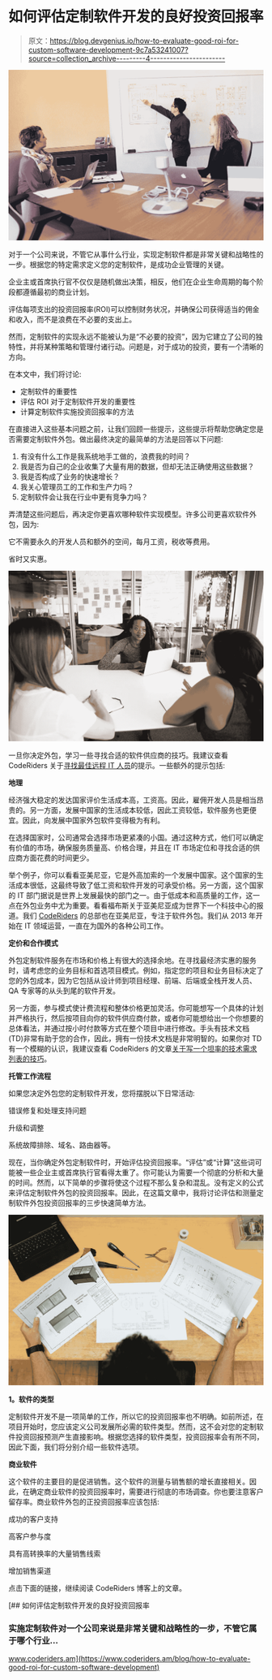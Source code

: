 # 如何评估定制软件开发的良好投资回报率

> 原文：<https://blog.devgenius.io/how-to-evaluate-good-roi-for-custom-software-development-9c7a53241007?source=collection_archive---------4----------------------->

![](img/9fb257577dfb39b8e6eadf99811a472a.png)

对于一个公司来说，不管它从事什么行业，实现定制软件都是非常关键和战略性的一步。根据您的特定需求定义您的定制软件，是成功企业管理的关键。

企业主或首席执行官不仅仅是随机做出决策，相反，他们在企业生命周期的每个阶段都遵循最初的商业计划。

评估每项支出的投资回报率(ROI)可以控制财务状况，并确保公司获得适当的佣金和收入，而不是浪费在不必要的支出上。

然而，定制软件的实现永远不能被认为是“不必要的投资”，因为它建立了公司的独特性，并将某种策略和管理付诸行动。问题是，对于成功的投资，要有一个清晰的方向。

在本文中，我们将讨论:

*   定制软件的重要性
*   评估 ROI 对于定制软件开发的重要性
*   计算定制软件实施投资回报率的方法

在直接进入这些基本问题之前，让我们回顾一些提示，这些提示将帮助您确定您是否需要定制软件外包。做出最终决定的最简单的方法是回答以下问题:

1.  有没有什么工作是我系统地手工做的，浪费我的时间？
2.  我是否为自己的企业收集了大量有用的数据，但却无法正确使用这些数据？
3.  我是否构成了业务的快速增长？
4.  我关心管理员工的工作和生产力吗？
5.  定制软件会让我在行业中更有竞争力吗？

弄清楚这些问题后，再决定你更喜欢哪种软件实现模型。许多公司更喜欢软件外包，因为:

它不需要永久的开发人员和额外的空间，每月工资，税收等费用。

省时又实惠。

![](img/a5279a4809c2c822de411607cfce28ad.png)

一旦你决定外包，学习一些寻找合适的软件供应商的技巧。我建议查看 CodeRiders 关于[寻找最佳远程 IT 人员](https://www.coderiders.am/blog/7-best-ways-to-find-remote-it-staff)的提示。一些额外的提示包括:

**地理**

经济强大稳定的发达国家评价生活成本高，工资高。因此，雇佣开发人员是相当昂贵的。另一方面，发展中国家的生活成本较低，因此工资较低，软件服务也更便宜。因此，向发展中国家外包软件变得极为有利。

在选择国家时，公司通常会选择市场更紧凑的小国。通过这种方式，他们可以确定有价值的市场，确保服务质量高、价格合理，并且在 IT 市场定位和寻找合适的供应商方面花费的时间更少。

举个例子，你可以看看亚美尼亚，它是外高加索的一个发展中国家。这个国家的生活成本很低，这最终导致了低工资和软件开发的可承受价格。另一方面，这个国家的 IT 部门据说是世界上发展最快的部门之一。由于低成本和高质量的工作，这一点在外包业务中尤为重要。看看福布斯关于亚美尼亚成为世界下一个科技中心的报道。我们 [CodeRiders](https://www.coderiders.am/services/custom-software-development) 的总部也在亚美尼亚，专注于软件外包。我们从 2013 年开始在 IT 领域运营，一直在为国外的各种公司工作。

**定价和合作模式**

外包定制软件服务在市场和价格上有很大的选择余地。在寻找最经济实惠的服务时，请考虑您的业务目标和首选项目模式。例如，指定您的项目和业务目标决定了您的外包成本，因为它包括从设计师到项目经理、前端、后端或全栈开发人员、QA 专家等的从头到尾的软件开发。

另一方面，参与模式使计费流程和整体价格更加灵活。你可能想写一个具体的计划并严格执行，然后按项目向你的软件供应商付款，或者你可能想给出一个你想要的总体看法，并通过按小时付款等方式在整个项目中进行修改。手头有技术文档(TD)非常有助于您的合作，因此，拥有一份技术文档是非常明智的。如果你对 TD 有一个模糊的认识，我建议查看 CodeRiders 的文章[关于写一个坦率的技术需求列表的技巧](https://www.coderiders.am/blog/tips-for-writing-a-candid-technical-documentation)。

**托管工作流程**

如果您决定外包您的定制软件开发，您将摆脱以下日常活动:

错误修复和处理支持问题

升级和调整

系统故障排除、域名、路由器等。

现在，当你确定外包定制软件时，开始评估投资回报率。“评估”或“计算”这些词可能被一些企业主或首席执行官看得太重了。你可能认为需要一个彻底的分析和大量的时间。然而，以下简单的步骤将使这个过程不那么复杂和混乱。没有定义的公式来评估定制软件外包的投资回报率。因此，在这篇文章中，我将讨论评估和测量定制软件外包投资回报率的三步快速简单方法。

![](img/74c6af7ad5d364cf44b5cb69b52da91f.png)

**1。软件的类型**

定制软件开发不是一项简单的工作，所以它的投资回报率也不明确。如前所述，在项目开始时，您应该定义公司发展所必需的软件类型。然而，这不会对您的定制软件投资回报预测产生直接影响。根据您选择的软件类型，投资回报率会有所不同，因此下面，我们将分别介绍一些软件选项。

**商业软件**

这个软件的主要目的是促进销售。这个软件的测量与销售额的增长直接相关。因此，在确定商业软件的投资回报率时，需要进行彻底的市场调查。你也要注意客户留存率。商业软件外包的正投资回报率应该包括:

成功的客户支持

高客户参与度

具有高转换率的大量销售线索

增加销售渠道

点击下面的链接，继续阅读 CodeRiders 博客上的文章。

[](https://www.coderiders.am/blog/how-to-evaluate-good-roi-for-custom-software-development) [## 如何评估定制软件开发的良好投资回报率

### 实施定制软件对一个公司来说是非常关键和战略性的一步，不管它属于哪个行业…

www.coderiders.am](https://www.coderiders.am/blog/how-to-evaluate-good-roi-for-custom-software-development)